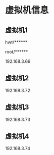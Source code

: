 # 虚拟机信息



## 虚拟机1



hwt/******

root/******



192.168.3.69





## 虚拟机2

192.168.3.72



## 虚拟机3

192.168.3.73



## 虚拟机4



192.168.3.74